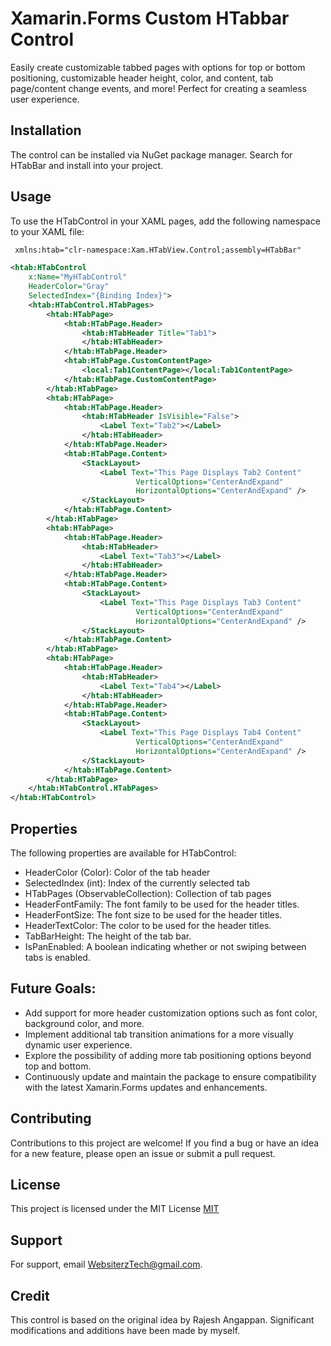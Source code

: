
# Xamarin.Forms Custom HTabbar Control

Easily create customizable tabbed pages with options for top or bottom positioning, customizable header height, color, and content, tab page/content change events, and more! Perfect for creating a seamless user experience.




## Installation

The control can be installed via NuGet package manager. Search for HTabBar and install into your project.

## Usage
To use the HTabControl in your XAML pages, add the following namespace to your XAML file:

```xml
 xmlns:htab="clr-namespace:Xam.HTabView.Control;assembly=HTabBar"
```

```xml
<htab:HTabControl
    x:Name="MyHTabControl"
    HeaderColor="Gray"
    SelectedIndex="{Binding Index}">
    <htab:HTabControl.HTabPages>
        <htab:HTabPage>
            <htab:HTabPage.Header>
                <htab:HTabHeader Title="Tab1">
                </htab:HTabHeader>
            </htab:HTabPage.Header>
            <htab:HTabPage.CustomContentPage>
                <local:Tab1ContentPage></local:Tab1ContentPage>
            </htab:HTabPage.CustomContentPage>
        </htab:HTabPage>
        <htab:HTabPage>
            <htab:HTabPage.Header>
                <htab:HTabHeader IsVisible="False">
                    <Label Text="Tab2"></Label>
                </htab:HTabHeader>
            </htab:HTabPage.Header>
            <htab:HTabPage.Content>
                <StackLayout>
                    <Label Text="This Page Displays Tab2 Content"
                            VerticalOptions="CenterAndExpand" 
                            HorizontalOptions="CenterAndExpand" />
                </StackLayout>
            </htab:HTabPage.Content>
        </htab:HTabPage>
        <htab:HTabPage>
            <htab:HTabPage.Header>
                <htab:HTabHeader>
                    <Label Text="Tab3"></Label>
                </htab:HTabHeader>
            </htab:HTabPage.Header>
            <htab:HTabPage.Content>
                <StackLayout>
                    <Label Text="This Page Displays Tab3 Content"
                            VerticalOptions="CenterAndExpand" 
                            HorizontalOptions="CenterAndExpand" />
                </StackLayout>
            </htab:HTabPage.Content>
        </htab:HTabPage>
        <htab:HTabPage>
            <htab:HTabPage.Header>
                <htab:HTabHeader>
                    <Label Text="Tab4"></Label>
                </htab:HTabHeader>
            </htab:HTabPage.Header>
            <htab:HTabPage.Content>
                <StackLayout>
                    <Label Text="This Page Displays Tab4 Content"
                            VerticalOptions="CenterAndExpand" 
                            HorizontalOptions="CenterAndExpand" />
                </StackLayout>
            </htab:HTabPage.Content>
        </htab:HTabPage>
    </htab:HTabControl.HTabPages>
</htab:HTabControl>

```
    
## Properties

The following properties are available for HTabControl:

- HeaderColor (Color): Color of the tab header
- SelectedIndex (int): Index of the currently selected tab
- HTabPages (ObservableCollection<HTabPage>): Collection of tab pages
- HeaderFontFamily: The font family to be used for the header titles.
- HeaderFontSize: The font size to be used for the header titles.
- HeaderTextColor: The color to be used for the header titles.
- TabBarHeight: The height of the tab bar.
- IsPanEnabled: A boolean indicating whether or not swiping between tabs is enabled.


## Future Goals:

- Add support for more header customization options such as font color, background color, and more.
- Implement additional tab transition animations for a more visually dynamic user experience.
- Explore the possibility of adding more tab positioning options beyond top and bottom.
- Continuously update and maintain the package to ensure compatibility with the latest Xamarin.Forms updates and enhancements.
## Contributing

Contributions to this project are welcome! If you find a bug or have an idea for a new feature, please open an issue or submit a pull request.


## License

This project is licensed under the MIT License
[MIT](https://choosealicense.com/licenses/mit/)


## Support

For support, email WebsiterzTech@gmail.com.


## Credit

This control is based on the original idea by Rajesh Angappan. Significant modifications and additions have been made by myself.
